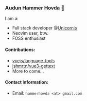 ### Audun Hammer Hovda 👋

I am a:
- Full stack developer @[Unicornis](https://unicornis.no/)
- Neovim user, btw.
- FOSS enthusiast

#### Contributions:
- [vuejs/language-tools](https://github.com/vuejs/language-tools)
- [jshmrtn/vue3-gettext](https://github.com/jshmrtn/vue3-gettext)
- More to come...

#### Contact Information:
- Email: `hammerhovda <at> gmail.com`

